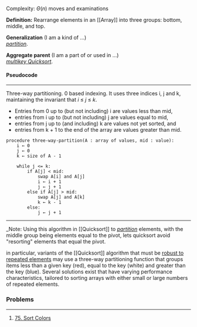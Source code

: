 
Complexity: $\Theta(n)$ moves and examinations

**Definition:** Rearrange elements in an [[Array]] into three groups: bottom, middle, and top.

**Generalization** (I am a kind of ...)  
[_partition_](https://xlinux.nist.gov/dads/HTML/partition.html).

**Aggregate parent** (I am a part of or used in ...)  
[_multikey Quicksort_](https://xlinux.nist.gov/dads/HTML/multikeyQuicksort.html).

#### Pseudocode
***
Three-way partitioning. 0 based indexing.
It uses three indices i, j and k, maintaining the invariant that _i_ ≤ _j_ ≤ _k_.

- Entries from 0 up to (but not including) i are values less than mid,
- entries from i up to (but not including) j are values equal to mid,
- entries from j up to (and including) k are values not yet sorted, and
- entries from k + 1 to the end of the array are values greater than mid.

```
procedure three-way-partition(A : array of values, mid : value):
    i ← 0
    j ← 0
    k ← size of A - 1

    while j <= k:
        if A[j] < mid:
            swap A[i] and A[j]
            i ← i + 1
            j ← j + 1
        else if A[j] > mid:
            swap A[j] and A[k]
            k ← k - 1
        else:
            j ← j + 1
```

***
_Note: Using this algorithm in [[Quicksort]] to [_partition_](https://xlinux.nist.gov/dads/HTML/partition.html) elements, with the middle group being elements equal to the pivot, lets quicksort avoid "resorting" elements that equal the pivot.

in particular, variants of the [[Quicksort]] algorithm that must be [robust to repeated elements](https://en.wikipedia.org/wiki/Quicksort#Repeated_elements "Quicksort") may use a three-way partitioning function that groups items less than a given key (red), equal to the key (white) and greater than the key (blue). Several solutions exist that have varying performance characteristics, tailored to sorting arrays with either small or large numbers of repeated elements.

### Problems
***
1. [75. Sort Colors](https://leetcode.com/problems/sort-colors/)
